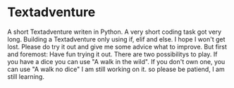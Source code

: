 # Textadventure
 A short Textadventure writen in Python. 
 A very short coding task got very long.
 Building a Textadventure only using if, elif and else. I hope I won't get lost. 
 Please do try it out and give me some advice what to improve.
 But first and foremost: Have fun trying it out. 
 There are two possibilitys to play. If you have a dice you can use "A walk in the wild".
 If you don't own one, you can use "A walk no dice"
 I am still working on it. so please be patiend, I am still learning.
